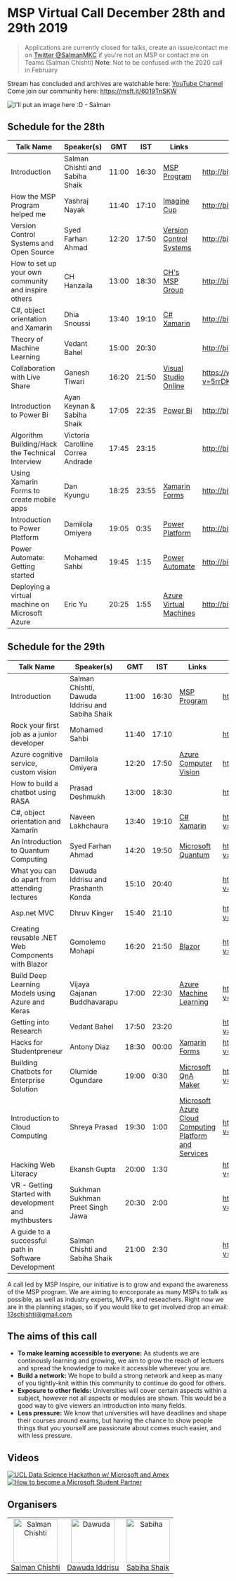 

# MSP Virtual Call December 28th and 29th 2019
> Applications are currently closed for talks, create an issue/contact me on [Twitter @SalmanMKC](https://twitter.com/salmanmkc "salmanmkc on twitter") if you're not an MSP or contact me on Teams (Salman Chishti)
>**Note**: Not to be confused with the 2020 call in February

Stream has concluded and archives are watchable here: [YouTube Channel](https://www.youtube.com/channel/UCokbgC90PVz7jrAK3FN-uSA)
Come join our community here: https://msft.it/6019TnSKW


![I'll put an image here :D - Salman](README_Images/updatedpictures.png)

## Schedule for the 28th
|Talk Name|Speaker(s)|GMT|IST|Links|Video Timestamp|
|--|--|--|--|--|--|
| Introduction | Salman Chishti and Sabiha Shaik |11:00|16:30|[MSP Program](https://studentpartners.microsoft.com/)|http://bit.ly/MspVirtualCallIntro1|
| How the MSP Program helped me | Yashraj Nayak|11:40|17:10|[Imagine Cup](https://imaginecup.microsoft.com/en-us/Events?id=0)|http://bit.ly/InspireMspFuture|
| Version Control Systems and Open Source | Syed Farhan Ahmad |12:20|17:50|[Version Control Systems](https://git-scm.com/book/en/v2/Getting-Started-About-Version-Control)|http://bit.ly/InspireVersionControl|
|How to set up your own community and inspire others | CH Hanzaila |13:00|18:30|[CH's MSP Group](https://www.facebook.com/MSP.PAK/)|http://bit.ly/InspireCommunityBuilding|
| C#, object orientation and Xamarin | Dhia Snoussi |13:40|19:10|[C#](https://docs.microsoft.com/en-us/dotnet/csharp/) [Xamarin](https://dotnet.microsoft.com/apps/xamarin)|http://bit.ly/InspireXamarinCSharpObj|
| Theory of Machine Learning | Vedant Bahel |15:00|20:30||http://bit.ly/InspireMachineLearningTheory|
|Collaboration with Live Share|Ganesh Tiwari|16:20|21:50|[Visual Studio Online](https://visualstudio.microsoft.com/services/visual-studio-online/)|https://www.youtube.com/watch?v=5rrDKQSce_k&t=5h14m14s|
| Introduction to Power Bi | Ayan Keynan & Sabiha Shaik |17:05|22:35|[Power Bi](https://powerbi.microsoft.com/en-us/)|http://bit.ly/InspirePowerBiIntro|
Algorithm Building/Hack the Technical Interview|Victoria Carolline Correa Andrade|17:45|23:15||http://bit.ly/InspireHackingTechnicalInterviews|
|Using Xamarin Forms to create mobile apps|Dan Kyungu|18:25|23:55|[Xamarin Forms](https://dotnet.microsoft.com/apps/xamarin/xamarin-forms)|http://bit.ly/InspireXamarinForms|
|Introduction to Power Platform|Damilola Omiyera|19:05|0:35|[Power Platform](https://powerplatform.microsoft.com/en-gb/)|http://bit.ly/InspirePowerPlatform|
|Power Automate: Getting started|Mohamed Sahbi|19:45|1:15|[Power Automate](https://flow.microsoft.com/en-us/)|http://bit.ly/InspirePowerAutomate|
|Deploying a virtual machine on Microsoft Azure|Eric Yu|20:25|1:55|[Azure Virtual Machines](https://azure.microsoft.com/en-gb/services/virtual-machines/)|http://bit.ly/InspireVirtualMachines|

## Schedule for the 29th
|Talk Name|Speaker(s)|GMT|IST|Links|Video Timestamp|
|--|--|--|--|--|--|
| Introduction | Salman Chishti, Dawuda Iddrisu and Sabiha Shaik |11:00|16:30|[MSP Program](https://studentpartners.microsoft.com/)|http://bit.ly/MspVirtualCallIntro2|
| Rock your first job as a junior developer | Mohamed Sahbi|11:40|17:10||http://bit.ly/InspireFirstJob|
| Azure cognitive service, custom vision | Damilola Omiyera|12:20|17:50|[Azure Computer Vision](https://azure.microsoft.com/en-gb/services/cognitive-services/computer-vision/)|http://bit.ly/InspireAzureCompVision|
|How to build a chatbot using RASA | Prasad Deshmukh |13:00|18:30||http://bit.ly/InspireChatbotRASA|
| C#, object orientation and Xamarin | Naveen Lakhchaura |13:40|19:10|[C#](https://docs.microsoft.com/en-us/dotnet/csharp/) [Xamarin](https://dotnet.microsoft.com/apps/xamarin)|https://www.youtube.com/watch?v=IhawWayB-3k?t=3h32m18s|
| An Introduction to Quantum Computing | Syed Farhan Ahmad |14:20|19:50|[Microsoft Quantum](https://www.microsoft.com/en-in/quantum/)|https://www.youtube.com/watch?v=IhawWayB-3k?t=3h54m20s|
| What you can do apart from attending lectures | Dawuda Iddrisu and Prashanth Konda|15:10|20:40||https://www.youtube.com/watch?v=IhawWayB-3k?t=4h52m25s|
|Asp.net MVC|Dhruv Kinger|15:40|21:10||https://www.youtube.com/watch?v=IhawWayB-3k?t=5h35m45s|
|Creating reusable .NET Web Components with Blazor|Gomolemo Mohapi|16:20|21:50|[Blazor](https://dotnet.microsoft.com/apps/aspnet/web-apps/blazor)|https://www.youtube.com/watch?v=IhawWayB-3k?t=5h58ms=00|
|Build Deep Learning Models using Azure and Keras|Vijaya Gajanan Buddhavarapu|17:00|22:30|[Azure Machine Learning](https://azure.microsoft.com/en-gb/services/machine-learning/)|https://www.youtube.com/watch?v=IhawWayB-3k?t=6h41m20s|
|Getting into Research|Vedant Bahel|17:50|23:20||https://www.youtube.com/watch?v=IhawWayB-3k?t=7h21m22s|
|Hacks for Studentpreneur|Antony Diaz|18:30|00:00|[Xamarin Forms](https://dotnet.microsoft.com/apps/xamarin/xamarin-forms)|https://www.youtube.com/watch?v=IhawWayB-3k?t=8h1m15s|
|Building Chatbots for Enterprise Solution|Olumide Ogundare|19:00|0:30|[Microsoft QnA Maker](https://azure.microsoft.com/en-gb/services/cognitive-services/qna-maker/)|https://www.youtube.com/watch?v=IhawWayB-3k?t=8h29m15s|
|Introduction to Cloud Computing|Shreya Prasad|19:30|1:00|[Microsoft Azure Cloud Computing Platform and Services](https://azure.microsoft.com/en-in/)|https://www.youtube.com/watch?v=IhawWayB-3k?t=9h23m45s|
|Hacking Web Literacy|Ekansh Gupta|20:00|1:30||https://www.youtube.com/watch?v=IhawWayB-3k?t=9h54m50s|
|VR - Getting Started with development and mythbusters|Sukhman Sukhman Preet Singh Jawa|20:30|2:00||https://www.youtube.com/watch?v=IhawWayB-3k?t=10h30m54s|
|A guide to a successful path in Software Development|Salman Chishti and Sabiha Shaik|21:00|2:30||https://www.youtube.com/watch?v=IhawWayB-3k?t=11h15m00s|



A call led by MSP Inspire, our initiative is to grow and expand the awareness of the MSP program. We are aiming to encorporate as many MSPs to talk as possible, as well as industry experts, MVPs, and reseachers. Right now we are in the planning stages, so if you would like to get involved drop an email: 13schishti@gmail.com

## The aims of this call

- **To make learning accessible to everyone:** As students we are continously learning and growing, we aim to  grow the reach of lectuers and spread the knowledge to make it accessible wherever you are.
- **Build a network:** We hope to build a strong network and keep as many of you tightly-knit within this community to continue do good for others.
- **Exposure to other fields:** Universities will cover certain aspects within a subject, however not all aspects or modules are shown. This would be a good way to give viewers an introduction into many fields.
- **Less pressure:** We know that universities will have deadlines and shape their courses around exams, but having the chance to show people things that you yourself are passionate about comes much easier, and with less pressure.




## Videos
[![UCL Data Science Hackathon w/ Microsoft and Amex](https://img.youtube.com/vi/9lvn1BWlpGg/0.jpg)](https://www.youtube.com/watch?v=9lvn1BWlpGg)
[![How to become a Microsoft Student Partner](https://img.youtube.com/vi/8ZiKViKTTOw/0.jpg)](https://www.youtube.com/watch?v=8ZiKViKTTOw)





## Organisers

<table>
  <tr>
    <td align="center"><a href="https://www.linkedin.com/in/SalmanMKC"><img src="https://avatars3.githubusercontent.com/u/32169182?v=4" width = "100px;" alt="Salman Chishti"/><br/><sub<b>Salman Chishti</b></sub></a><br/>
    <td align="center"><a href="https://www.linkedin.com/in/dawoodiddris/"><img src="https://pbs.twimg.com/profile_images/1083118269203169280/d8JlI67G_400x400.jpg" width = "100px;" alt="Dawuda"/><br/><sub<b>Dawuda Iddrisu</b></sub></a><br/>
    <td align="center"><a href="https://www.linkedin.com/in/sabiha-shaik/"><img src="https://i.imgur.com/RTxGZuJ.png" width = "100px;" alt="Sabiha"/><br/><sub<b>Sabiha Shaik</b></sub></a><br/>
  </tr>
</table>



